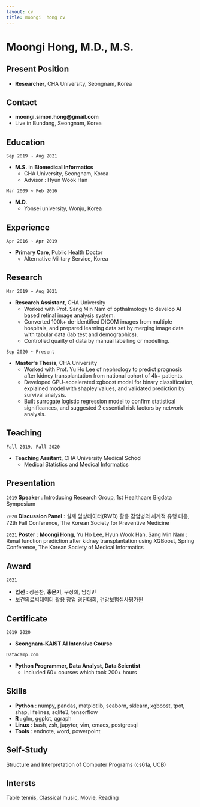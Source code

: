 ```yaml
---
layout: cv
title: moongi  hong cv
---
```


# Moongi Hong, M.D., M.S.

## Present Position
- __Researcher__, CHA University, Seongnam, Korea

## Contact
- __moongi.simon.hong@gmail.com__
- Live in Bundang, Seongnam, Korea

## Education
`Sep 2019 ~ Aug 2021 `
- __M.S.__ in __Biomedical Informatics__
  - CHA University, Seongnam, Korea
  - Advisor : Hyun Wook Han

`Mar 2009 ~ Feb 2016`
- __M.D.__
  - Yonsei university, Wonju, Korea

## Experience
`Apr 2016 ~ Apr 2019`
- __Primary Care__, Public Health Doctor
  - Alternative Military Service, Korea


## Research
`Mar 2019 ~ Aug 2021`
- __Research Assistant__, CHA University
  - Worked with Prof. Sang Min Nam of opthalmology to develop AI based retinal image analysis system.
  - Converted 100k+ de-identified DICOM images from multiple hospitals, and prepared learning data set by merging image data with tabular data (lab test and demographics).
  - Controlled quailty of data by manual labelling or modelling. 

`Sep 2020 ~ Present`
- __Master's Thesis__, CHA University
  - Worked with Prof. Yu Ho Lee of nephrology to predict prognosis after kidney transplantation from national cohort of 4k+ patients.
  - Developed GPU-accelerated xgboost model for binary classification, explained model with shapley values, and validated prediction by survival analysis.
  - Built surrogate logistic regression model to confirm statistical significances, and suggested 2 essential risk factors by network analysis.

## Teaching
`Fall 2019, Fall 2020`
- __Teaching Assitant__, CHA University Medical School
  - Medical Statistics and Medical Informatics

## Presentation
`2019`
__Speaker__ : Introducing Research Group, 1st Healthcare Bigdata Symposium

`2020`
__Discussion Panel__ : 실제 임상데이터(RWD) 활용 감염병의 세계적 유행 대응, 72th Fall Conference, The Korean Society for Preventive Medicine

`2021`
__Poster__ : __Moongi Hong__, Yu Ho Lee, Hyun Wook Han, Sang Min Nam : Renal function prediction after kidney transplantation using XGBoost, Spring Conference, The Korean Society of Medical Informatics

## Award
`2021`
- __입선__ : 장은찬, __홍문기__, 구장회, 남상민
- 보건의료빅데이터 활용 창업 경진대회, 건강보험심사평가원

## Certificate
`2019 2020`
- __Seongnam-KAIST AI Intensive Course__

`Datacamp.com`
- __Python Programmer, Data Analyst, Data Scientist__
  - included 60+ courses which took 200+ hours

## Skills
- __Python__ : numpy, pandas, matplotlib, seaborn, sklearn, xgboost, tpot, shap, lifelines, sqlite3, tensorflow
- __R__ : glm, ggplot, qgraph
- __Linux__ : bash, zsh, jupyter, vim, emacs, postgresql
- __Tools__ : endnote, word, powerpoint

## Self-Study
Structure and Interpretation of Computer Programs (cs61a, UCB)

## Intersts
Table tennis, Classical music, Movie, Reading
